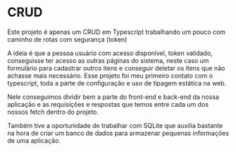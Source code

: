 # CRUD
Este projeto é apenas um CRUD em Typescript trabalhando um pouco com caminho de rotas com segurança (token)

A ideia é que a pessoa usuário com acesso disponível, token validado, conseguisse ter acesso as outras páginas do sistema, neste caso um formulário para cadastrar outros itens e conseguir deletar os itens que não achasse mais necessário.
Esse projeto foi meu primeiro contato com o typescript, toda a parte de configuração e uso de tipagem estática na web.

Nele conseguimos dividir bem a parte do front-end e back-end da nossa aplicação e as requisições e respostas que temos entre cada um dos nossos fetch dentro do projeto.

Também tive a oportunidade de trabalhar com SQLite que auxilia bastante na hora de criar um banco de dados para armazenar pequenas informações de uma aplicação.
